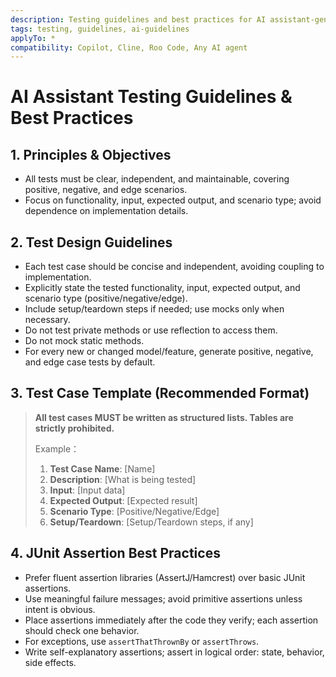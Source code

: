 ```yaml
---
description: Testing guidelines and best practices for AI assistant-generated code.
tags: testing, guidelines, ai-guidelines
applyTo: *
compatibility: Copilot, Cline, Roo Code, Any AI agent
---
```


# AI Assistant Testing Guidelines & Best Practices

## 1. Principles & Objectives

- All tests must be clear, independent, and maintainable, covering positive, negative, and edge scenarios.
- Focus on functionality, input, expected output, and scenario type; avoid dependence on implementation details.

## 2. Test Design Guidelines

- Each test case should be concise and independent, avoiding coupling to implementation.
- Explicitly state the tested functionality, input, expected output, and scenario type (positive/negative/edge).
- Include setup/teardown steps if needed; use mocks only when necessary.
- Do not test private methods or use reflection to access them.
- Do not mock static methods.
- For every new or changed model/feature, generate positive, negative, and edge case tests by default.

## 3. Test Case Template (Recommended Format)

> **All test cases MUST be written as structured lists. Tables are strictly prohibited.**
>
> Example：
>
> 1. **Test Case Name**: [Name]
> 2. **Description**: [What is being tested]
> 3. **Input**: [Input data]
> 4. **Expected Output**: [Expected result]
> 5. **Scenario Type**: [Positive/Negative/Edge]
> 6. **Setup/Teardown**: [Setup/Teardown steps, if any]

## 4. JUnit Assertion Best Practices

- Prefer fluent assertion libraries (AssertJ/Hamcrest) over basic JUnit assertions.
- Use meaningful failure messages; avoid primitive assertions unless intent is obvious.
- Place assertions immediately after the code they verify; each assertion should check one behavior.
- For exceptions, use `assertThatThrownBy` or `assertThrows`.
- Write self-explanatory assertions; assert in logical order: state, behavior, side effects.
